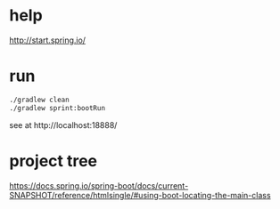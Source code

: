 # help

http://start.spring.io/

# run

```sh
./gradlew clean
./gradlew sprint:bootRun
```

see at http://localhost:18888/

# project tree

https://docs.spring.io/spring-boot/docs/current-SNAPSHOT/reference/htmlsingle/#using-boot-locating-the-main-class
